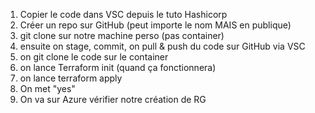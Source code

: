 1. Copier le code dans VSC depuis le tuto Hashicorp
2. Créer un repo sur GitHub (peut importe le nom MAIS en publique)
3. git clone sur notre machine perso (pas container)
4. ensuite on stage, commit, on pull & push du code sur GitHub via VSC
5. on git clone le code sur le container
6. on lance Terraform init (quand ça fonctionnera)
7. on lance terraform apply
8. On met "yes"
9. On va sur Azure vérifier notre création de RG